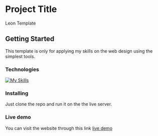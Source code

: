 # Project Title

Leon Template

## Getting Started

This template is only for applying my skills on the web design using the simplest tools.

### Technologies

[![My Skills](https://skillicons.dev/icons?i=html,css)](https://skillicons.dev)

### Installing

Just clone the repo and run it on the the live server.

### Live demo

You can visit the website through this link [live demo](https://github.com/your/project/contributors](https://leon-template-html-css.vercel.app/)https://leon-template-html-css.vercel.app/)
